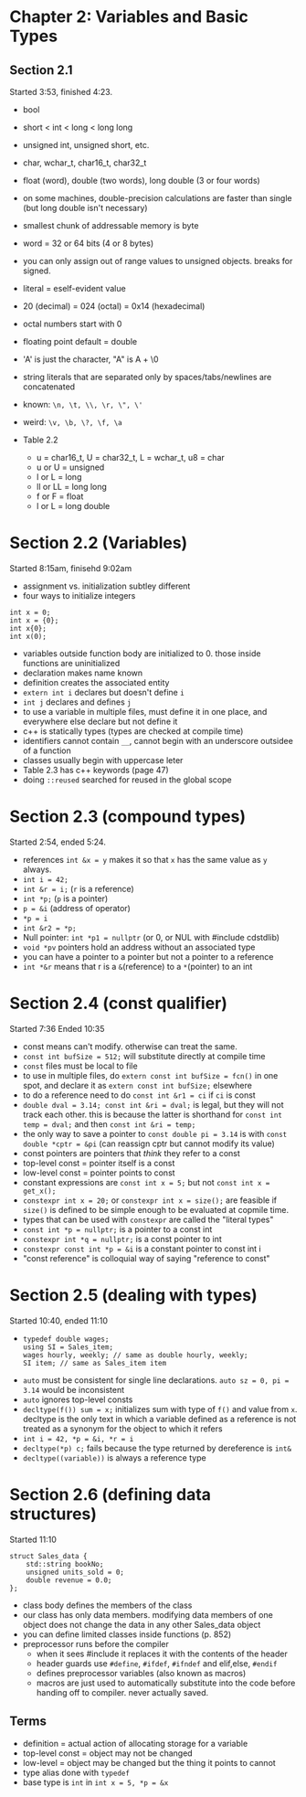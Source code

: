 # Chapter 2: Variables and Basic Types
## Section 2.1
Started 3:53, finished 4:23. 
- bool

- short < int < long < long long
- unsigned int, unsigned short, etc.
- char, wchar_t, char16_t, char32_t

- float (word), double (two words), long double (3 or four words)
- on some machines, double-precision calculations are faster than single (but long double isn't necessary)

- smallest chunk of addressable memory is byte
- word = 32 or 64 bits (4 or 8 bytes)

- you can only assign out of range values to unsigned objects. breaks for signed.

- literal = eself-evident value

- 20 (decimal) = 024 (octal) = 0x14 (hexadecimal)
- octal numbers start with 0
- floating point default = double
- 'A' is just the character, "A" is A + \0
- string literals that are separated only by spaces/tabs/newlines are concatenated
- known: `\n, \t, \\, \r, \", \'`
- weird: `\v, \b, \?, \f, \a`
- Table 2.2
    - u = char16_t, U = char32_t, L = wchar_t, u8 = char
    - u or U = unsigned
    - l or L = long
    - ll or LL = long long
    - f or F = float
    - l or L = long double

# Section 2.2  (Variables)
Started 8:15am, finisehd 9:02am
- assignment vs. initialization subtley different
- four ways to initialize integers
```
int x = 0;
int x = {0};
int x{0};
int x(0);
```
- variables outside function body are initialized to 0. those inside functions are uninitialized
- declaration makes name known
- definition creates the associated entity
- `extern int i` declares but doesn't define `i` 
- `int j` declares and defines `j` 
- to use a variable in multiple files, must define it in one place, and everywhere else declare but not define it
- c++ is statically types (types are checked at compile time)
- identifiers cannot contain `__`, cannot begin with an underscore outsidee of a function
- classes usually begin with uppercase leter
- Table 2.3 has c++ keywords (page 47)
- doing `::reused` searched for reused in the global scope

# Section 2.3 (compound types)
Started 2:54, 
ended 5:24. 
- references `int &x = y` makes it so that `x` has the same value as `y` always.
- `int i = 42;`
- `int &r = i;` (`r` is a reference)
- `int *p;` (`p` is a pointer)
- `p = &i` (address of operator)
- `*p = i` 
- `int &r2 = *p;`
- Null pointer: `int *p1 = nullptr` (or 0, or NUL with #include cdstdlib)
- `void *pv` pointers hold an address without an associated type
- you can have a pointer to a pointer but not a pointer to a reference
- `int *&r` means that r is a `&`(reference) to a `*`(pointer) to an int

# Section 2.4 (const qualifier)
Started 7:36
Ended 10:35
- const means can't modify. otherwise can treat the same.
- `const int bufSize = 512;` will substitute directly at compile time
- `const` files must be local to file
- to use in multiple files, do `extern const int bufSize = fcn()` in one spot, and declare it as `extern const int bufSize;` elsewhere
- to do a reference need to do `const int &r1 = ci` if `ci` is const
- `double dval = 3.14; const int &ri = dval;` is legal, but they will not track each other. this is because the latter is shorthand for `const int temp = dval;` and then `const int &ri = temp;`
- the only way to save a pointer to `const double pi = 3.14` is with `const double *cptr = &pi` (can reassign cptr but cannot modify its value)
- const pointers are pointers that *think* they refer to a const
- top-level const = pointer itself is a const
- low-level const = pointer points to const
- constant expressions are `const int x = 5;` but not `const int x = get_x();`
- `constexpr int x = 20;` or `constexpr int x = size();` are feasible if `size()` is defined to be simple enough to be evaluated at copmile time. 
- types that can be used with `constexpr` are called the "literal types"
- `const int *p = nullptr;` is a pointer to a const int
- `constexpr int *q = nullptr;` is a const pointer to int
- `constexpr const int *p = &i` is a constant pointer to const int i
- "const reference" is colloquial way of saying "reference to const"

# Section 2.5 (dealing with types)
Started 10:40, ended 11:10
- ```
  typedef double wages;
  using SI = Sales_item;
  wages hourly, weekly; // same as double hourly, weekly;
  SI item; // same as Sales_item item
  ```
- `auto` must be consistent for single line declarations. `auto sz = 0, pi = 3.14` would be inconsistent
- `auto` ignores top-level consts
- `decltype(f()) sum = x;` initializes sum with type of `f()` and value from `x`. decltype is the only text in which a variable defined as a reference is not treated as a synonym for the object to which it refers
- `int i = 42, *p = &i, *r = i`
- `decltype(*p) c;` fails because the type returned by dereference is `int&`
- `decltype((variable))` is always a reference type

# Section 2.6 (defining data structures)
Started 11:10
```
struct Sales_data {
    std::string bookNo;
    unsigned units_sold = 0;
    double revenue = 0.0;
};
```
- class body defines the members of the class
- our class has only data members. modifying data members of one object does not change the data in any other Sales_data object
- you can define limited classes inside functions (p. 852)
- preprocessor runs before the compiler
    - when it sees #include it replaces it with the contents of the header
    - header guards use `#define`, `#ifdef`, `#ifndef` and elif,else, `#endif`
    - defines preprocessor variables (also known as macros)
    - macros are just used to automatically substitute into the code before handing off to compiler. never actually saved. 

## Terms
- definition = actual action of allocating storage for a variable
- top-level const = object may not be changed
- low-level = object may be changed but the thing it points to cannot
- type alias done with `typedef`
- base type is `int` in `int x = 5, *p = &x`